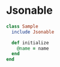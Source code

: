 # Jsonable

```ruby
class Sample
  include Jsonable

  def initialize
    @name = name
  end
end
```
